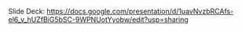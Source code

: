 Slide Deck: https://docs.google.com/presentation/d/1uavNvzbRCAfs-el6_v_hUZfBiG5bSC-9WPNUotYyobw/edit?usp=sharing
